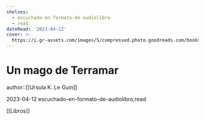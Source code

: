 ```yaml
---
shelves:
  - escuchado-en-formato-de-audiolibro
  - read
dateRead: '2023-04-12'
cover: >-
  https://i.gr-assets.com/images/S/compressed.photo.goodreads.com/books/1545829176l/68035._SY475_.jpg
---
```

# Un mago de Terramar

author::[[Ursula K. Le Guin]]

2023-04-12
escuchado-en-formato-de-audiolibro,read

[[Libros]]